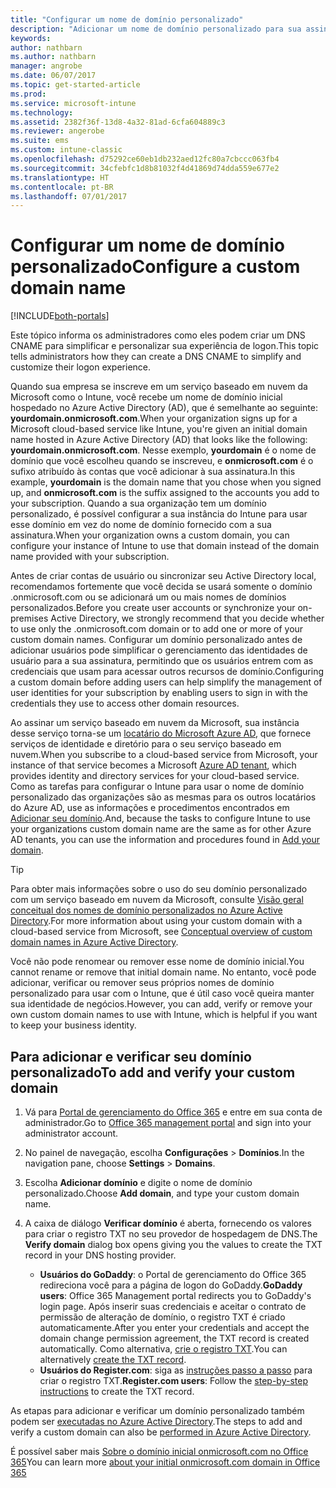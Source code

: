 ```yaml
---
title: "Configurar um nome de domínio personalizado"
description: "Adicionar um nome de domínio personalizado para sua assinatura do Intune"
keywords: 
author: nathbarn
ms.author: nathbarn
manager: angrobe
ms.date: 06/07/2017
ms.topic: get-started-article
ms.prod: 
ms.service: microsoft-intune
ms.technology: 
ms.assetid: 2382f36f-13d8-4a32-81ad-6cfa604889c3
ms.reviewer: angerobe
ms.suite: ems
ms.custom: intune-classic
ms.openlocfilehash: d75292ce60eb1db232aed12fc80a7cbccc063fb4
ms.sourcegitcommit: 34cfebfc1d8b81032f4d41869d74dda559e677e2
ms.translationtype: HT
ms.contentlocale: pt-BR
ms.lasthandoff: 07/01/2017
---
```

# <span data-ttu-id="9c8ee-103">Configurar um nome de domínio personalizado</span><span class="sxs-lookup"><span data-stu-id="9c8ee-103">Configure a custom domain name</span></span>
<a id="configure-a-custom-domain-name" class="xliff"></a>

[!INCLUDE[both-portals](./includes/note-for-both-portals.md)]

<span data-ttu-id="9c8ee-104">Este tópico informa os administradores como eles podem criar um DNS CNAME para simplificar e personalizar sua experiência de logon.</span><span class="sxs-lookup"><span data-stu-id="9c8ee-104">This topic tells administrators how they can create a DNS CNAME to simplify and customize their logon experience.</span></span>

<span data-ttu-id="9c8ee-105">Quando sua empresa se inscreve em um serviço baseado em nuvem da Microsoft como o Intune, você recebe um nome de domínio inicial hospedado no Azure Active Directory (AD), que é semelhante ao seguinte: **yourdomain.onmicrosoft.com**.</span><span class="sxs-lookup"><span data-stu-id="9c8ee-105">When your organization signs up for a Microsoft cloud-based service like Intune, you're given an initial domain name hosted in Azure Active Directory (AD) that looks like the following: **yourdomain.onmicrosoft.com**.</span></span> <span data-ttu-id="9c8ee-106">Nesse exemplo, **yourdomain** é o nome de domínio que você escolheu quando se inscreveu, e **onmicrosoft.com** é o sufixo atribuído às contas que você adicionar à sua assinatura.</span><span class="sxs-lookup"><span data-stu-id="9c8ee-106">In this example, **yourdomain** is the domain name that you chose when you signed up, and **onmicrosoft.com** is the suffix assigned to the accounts you add to your subscription.</span></span> <span data-ttu-id="9c8ee-107">Quando a sua organização tem um domínio personalizado, é possível configurar a sua instância do Intune para usar esse domínio em vez do nome de domínio fornecido com a sua assinatura.</span><span class="sxs-lookup"><span data-stu-id="9c8ee-107">When your organization owns a custom domain, you can configure your instance of Intune to use that domain instead of the domain name provided with your subscription.</span></span>

<span data-ttu-id="9c8ee-108">Antes de criar contas de usuário ou sincronizar seu Active Directory local, recomendamos fortemente que você decida se usará somente o domínio .onmicrosoft.com ou se adicionará um ou mais nomes de domínios personalizados.</span><span class="sxs-lookup"><span data-stu-id="9c8ee-108">Before you create user accounts or synchronize your on-premises Active Directory, we strongly recommend that you decide whether to use only the .onmicrosoft.com domain or to add one or more of your custom domain names.</span></span> <span data-ttu-id="9c8ee-109">Configurar um domínio personalizado antes de adicionar usuários pode simplificar o gerenciamento das identidades de usuário para a sua assinatura, permitindo que os usuários entrem com as credenciais que usam para acessar outros recursos de domínio.</span><span class="sxs-lookup"><span data-stu-id="9c8ee-109">Configuring a custom domain before adding users can help simplify the management of user identities for your subscription by enabling users to sign in with the credentials they use to access other domain resources.</span></span>

<span data-ttu-id="9c8ee-110">Ao assinar um serviço baseado em nuvem da Microsoft, sua instância desse serviço torna-se um [locatário do Microsoft Azure AD](http://technet.microsoft.com/library/jj573650.aspx#BKMK_WhatIsAnAzureADTenant), que fornece serviços de identidade e diretório para o seu serviço baseado em nuvem.</span><span class="sxs-lookup"><span data-stu-id="9c8ee-110">When you subscribe to a cloud-based service from Microsoft, your instance of that service becomes a Microsoft  [Azure AD tenant](http://technet.microsoft.com/library/jj573650.aspx#BKMK_WhatIsAnAzureADTenant), which provides identity and directory services for your cloud-based service.</span></span> <span data-ttu-id="9c8ee-111">Como as tarefas para configurar o Intune para usar o nome de domínio personalizado das organizações são as mesmas para os outros locatários do Azure AD, use as informações e procedimentos encontrados em [Adicionar seu domínio](https://azure.microsoft.com/documentation/articles/active-directory-add-domain/).</span><span class="sxs-lookup"><span data-stu-id="9c8ee-111">And, because the tasks to configure Intune to use your organizations custom domain name are the same as for other Azure AD tenants, you can use the information and procedures found in [Add your domain](https://azure.microsoft.com/documentation/articles/active-directory-add-domain/).</span></span>

> [!TIP]
> <span data-ttu-id="9c8ee-112">Para obter mais informações sobre o uso do seu domínio personalizado com um serviço baseado em nuvem da Microsoft, consulte [Visão geral conceitual dos nomes de domínio personalizados no Azure Active Directory](https://azure.microsoft.com/documentation/articles/active-directory-add-domain-concepts/).</span><span class="sxs-lookup"><span data-stu-id="9c8ee-112">For more information about using your custom domain with a cloud-based service from Microsoft, see [Conceptual overview of custom domain names in Azure Active Directory](https://azure.microsoft.com/documentation/articles/active-directory-add-domain-concepts/).</span></span>

<span data-ttu-id="9c8ee-113">Você não pode renomear ou remover esse nome de domínio inicial.</span><span class="sxs-lookup"><span data-stu-id="9c8ee-113">You cannot rename or remove that initial domain name.</span></span> <span data-ttu-id="9c8ee-114">No entanto, você pode adicionar, verificar ou remover seus próprios nomes de domínio personalizado para usar com o Intune, que é útil caso você queira manter sua identidade de negócios.</span><span class="sxs-lookup"><span data-stu-id="9c8ee-114">However, you can add, verify or remove your own custom domain names to use with Intune, which is helpful if you want to keep your business identity.</span></span>

## <span data-ttu-id="9c8ee-115">Para adicionar e verificar seu domínio personalizado</span><span class="sxs-lookup"><span data-stu-id="9c8ee-115">To add and verify your custom domain</span></span>
<a id="to-add-and-verify-your-custom-domain" class="xliff"></a>

1. <span data-ttu-id="9c8ee-116">Vá para [Portal de gerenciamento do Office 365](https://portal.office.com/Admin/Default.aspx) e entre em sua conta de administrador.</span><span class="sxs-lookup"><span data-stu-id="9c8ee-116">Go to [Office 365 management portal](https://portal.office.com/Admin/Default.aspx) and sign into your administrator account.</span></span>

2. <span data-ttu-id="9c8ee-117">No painel de navegação, escolha **Configurações** &gt; **Domínios**.</span><span class="sxs-lookup"><span data-stu-id="9c8ee-117">In the navigation pane, choose **Settings** &gt; **Domains**.</span></span>

3. <span data-ttu-id="9c8ee-118">Escolha **Adicionar domínio** e digite o nome de domínio personalizado.</span><span class="sxs-lookup"><span data-stu-id="9c8ee-118">Choose **Add domain**, and type your custom domain name.</span></span>

4. <span data-ttu-id="9c8ee-119">A caixa de diálogo **Verificar domínio** é aberta, fornecendo os valores para criar o registro TXT no seu provedor de hospedagem de DNS.</span><span class="sxs-lookup"><span data-stu-id="9c8ee-119">The **Verify domain** dialog box opens giving you the values to create the TXT record in your DNS hosting provider.</span></span>
    - <span data-ttu-id="9c8ee-120">**Usuários do GoDaddy**: o Portal de gerenciamento do Office 365 redireciona você para a página de logon do GoDaddy.</span><span class="sxs-lookup"><span data-stu-id="9c8ee-120">**GoDaddy users**: Office 365 Management portal redirects you to GoDaddy's login page.</span></span> <span data-ttu-id="9c8ee-121">Após inserir suas credenciais e aceitar o contrato de permissão de alteração de domínio, o registro TXT é criado automaticamente.</span><span class="sxs-lookup"><span data-stu-id="9c8ee-121">After you enter your credentials and accept the domain change permission agreement, the TXT record is created automatically.</span></span> <span data-ttu-id="9c8ee-122">Como alternativa, [crie o registro TXT](https://support.office.com/article/Create-DNS-records-at-GoDaddy-for-Office-365-f40a9185-b6d5-4a80-bb31-aa3bb0cab48a).</span><span class="sxs-lookup"><span data-stu-id="9c8ee-122">You can alternatively [create the TXT record](https://support.office.com/article/Create-DNS-records-at-GoDaddy-for-Office-365-f40a9185-b6d5-4a80-bb31-aa3bb0cab48a).</span></span>
    - <span data-ttu-id="9c8ee-123">**Usuários do Register.com**: siga as [instruções passo a passo](https://support.office.com/article/Create-DNS-records-at-Register-com-for-Office-365-55bd8c38-3316-48ae-a368-4959b2c1684e#BKMK_verify) para criar o registro TXT.</span><span class="sxs-lookup"><span data-stu-id="9c8ee-123">**Register.com users**: Follow the [step-by-step instructions](https://support.office.com/article/Create-DNS-records-at-Register-com-for-Office-365-55bd8c38-3316-48ae-a368-4959b2c1684e#BKMK_verify) to create the TXT record.</span></span>

<span data-ttu-id="9c8ee-124">As etapas para adicionar e verificar um domínio personalizado também podem ser [executadas no Azure Active Directory](https://azure.microsoft.com/documentation/articles/active-directory-add-domain/).</span><span class="sxs-lookup"><span data-stu-id="9c8ee-124">The steps to add and verify a custom domain can also be [performed in Azure Active Directory](https://azure.microsoft.com/documentation/articles/active-directory-add-domain/).</span></span>

<span data-ttu-id="9c8ee-125">É possível saber mais [Sobre o domínio inicial onmicrosoft.com no Office 365](https://support.office.com/article/About-your-initial-onmicrosoft-com-domain-in-Office-365-B9FC3018-8844-43F3-8DB1-1B3A8E9CFD5A)</span><span class="sxs-lookup"><span data-stu-id="9c8ee-125">You can learn more [about your initial onmicrosoft.com domain in Office 365](https://support.office.com/article/About-your-initial-onmicrosoft-com-domain-in-Office-365-B9FC3018-8844-43F3-8DB1-1B3A8E9CFD5A)</span></span>
